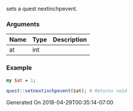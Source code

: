 sets a quest nextinchpevent.
### Arguments
**Name**|**Type**|**Description**
:---|:---|:---
at|int|

### Example

```perl
my $at = 1;

quest::setnextinchpevent($at); # Returns void
```


Generated On 2018-04-29T00:35:14-07:00